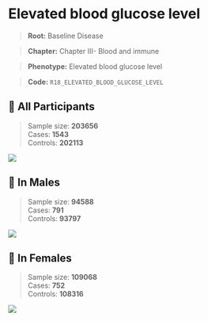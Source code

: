 # Elevated blood glucose level

> **Root:** Baseline Disease  

> **Chapter:** Chapter III- Blood and immune  

> **Phenotype:** Elevated blood glucose level  

> **Code:** `R18_ELEVATED_BLOOD_GLUCOSE_LEVEL`

## 🧪 All Participants  
> Sample size: **203656**  
> Cases: **1543**  
> Controls: **202113**
<img src="/Disease/Figures/ALL/Incidence/R18_ELEVATED_BLOOD_GLUCOSE_LEVEL.png"/>
<CsvTable src="/Disease/Data/ALL/Incidence/COX_R18_ELEVATED_BLOOD_GLUCOSE_LEVEL.csv" label="🔍 View full results" />

## 👨 In Males  
> Sample size: **94588**  
> Cases: **791**  
> Controls: **93797**
<img src="/Disease/Figures/Male/Incidence/R18_ELEVATED_BLOOD_GLUCOSE_LEVEL.png"/>
<CsvTable src="/Disease/Data/Male/Incidence/COX_R18_ELEVATED_BLOOD_GLUCOSE_LEVEL.csv" label="🔍 View full results" />

## 👩 In Females  
> Sample size: **109068**  
> Cases: **752**  
> Controls: **108316**
<img src="/Disease/Figures/Female/Incidence/R18_ELEVATED_BLOOD_GLUCOSE_LEVEL.png"/>
<CsvTable src="/Disease/Data/Female/Incidence/COX_R18_ELEVATED_BLOOD_GLUCOSE_LEVEL.csv" label="🔍 View full results" />
